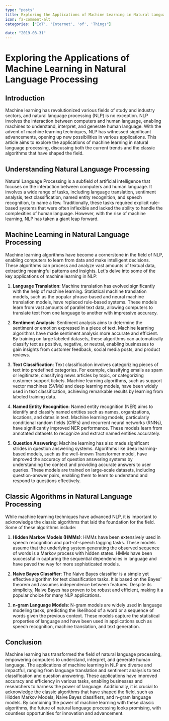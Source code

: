 ```yaml
---
type: "posts"
title: Exploring the Applications of Machine Learning in Natural Language Processing
icon: fa-comment-alt
categories: ["IoT', 'Internet', 'of', 'Things"]

date: "2019-08-31"
---
```




# Exploring the Applications of Machine Learning in Natural Language Processing

## Introduction

Machine learning has revolutionized various fields of study and industry sectors, and natural language processing (NLP) is no exception. NLP involves the interaction between computers and human language, enabling machines to understand, interpret, and generate human language. With the advent of machine learning techniques, NLP has witnessed significant advancements, opening up new possibilities in various applications. This article aims to explore the applications of machine learning in natural language processing, discussing both the current trends and the classic algorithms that have shaped the field.

## Understanding Natural Language Processing

Natural Language Processing is a subfield of artificial intelligence that focuses on the interaction between computers and human language. It involves a wide range of tasks, including language translation, sentiment analysis, text classification, named entity recognition, and speech recognition, to name a few. Traditionally, these tasks required explicit rule-based systems that were often inflexible and lacked the ability to handle the complexities of human language. However, with the rise of machine learning, NLP has taken a giant leap forward.

## Machine Learning in Natural Language Processing

Machine learning algorithms have become a cornerstone in the field of NLP, enabling computers to learn from data and make intelligent decisions. These algorithms can process and analyze vast amounts of textual data, extracting meaningful patterns and insights. Let's delve into some of the key applications of machine learning in NLP:

1. **Language Translation**: Machine translation has evolved significantly with the help of machine learning. Statistical machine translation models, such as the popular phrase-based and neural machine translation models, have replaced rule-based systems. These models learn from vast amounts of parallel text data, allowing computers to translate text from one language to another with impressive accuracy.

2. **Sentiment Analysis**: Sentiment analysis aims to determine the sentiment or emotion expressed in a piece of text. Machine learning algorithms have made sentiment analysis more accurate and efficient. By training on large labeled datasets, these algorithms can automatically classify text as positive, negative, or neutral, enabling businesses to gain insights from customer feedback, social media posts, and product reviews.

3. **Text Classification**: Text classification involves categorizing pieces of text into predefined categories. For example, classifying emails as spam or legitimate, classifying news articles by topic, or categorizing customer support tickets. Machine learning algorithms, such as support vector machines (SVMs) and deep learning models, have been widely used in text classification, achieving remarkable results by learning from labeled training data.

4. **Named Entity Recognition**: Named entity recognition (NER) aims to identify and classify named entities such as names, organizations, locations, and dates in text. Machine learning models, particularly conditional random fields (CRFs) and recurrent neural networks (RNNs), have significantly improved NER performance. These models learn from annotated datasets to recognize and extract named entities accurately.

5. **Question Answering**: Machine learning has also made significant strides in question answering systems. Algorithms like deep learning-based models, such as the well-known Transformer model, have improved the accuracy of question answering systems by understanding the context and providing accurate answers to user queries. These models are trained on large-scale datasets, including question-answer pairs, enabling them to learn to understand and respond to questions effectively.

## Classic Algorithms in Natural Language Processing

While machine learning techniques have advanced NLP, it is important to acknowledge the classic algorithms that laid the foundation for the field. Some of these algorithms include:

1. **Hidden Markov Models (HMMs)**: HMMs have been extensively used in speech recognition and part-of-speech tagging tasks. These models assume that the underlying system generating the observed sequence of words is a Markov process with hidden states. HMMs have been successful in capturing the sequential dependencies in language and have paved the way for more sophisticated models.

2. **Naive Bayes Classifier**: The Naive Bayes classifier is a simple yet effective algorithm for text classification tasks. It is based on the Bayes' theorem and assumes independence between features. Despite its simplicity, Naive Bayes has proven to be robust and efficient, making it a popular choice for many NLP applications.

3. **n-gram Language Models**: N-gram models are widely used in language modeling tasks, predicting the likelihood of a word or a sequence of words given the previous context. These models capture the statistical properties of language and have been used in applications such as speech recognition, machine translation, and text generation.

## Conclusion

Machine learning has transformed the field of natural language processing, empowering computers to understand, interpret, and generate human language. The applications of machine learning in NLP are diverse and impactful, ranging from language translation and sentiment analysis to text classification and question answering. These applications have improved accuracy and efficiency in various tasks, enabling businesses and researchers to harness the power of language. Additionally, it is crucial to acknowledge the classic algorithms that have shaped the field, such as Hidden Markov Models, Naive Bayes classifiers, and n-gram language models. By combining the power of machine learning with these classic algorithms, the future of natural language processing looks promising, with countless opportunities for innovation and advancement.